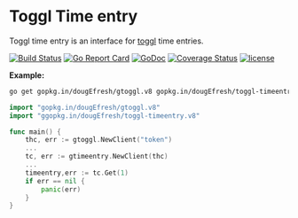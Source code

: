 # Toggl Time entry
 
 Toggl time entry is an interface for [toggl](https://github.com/toggl/toggl_api_docs) time entries.
 
[![Build Status](https://travis-ci.org/dougEfresh/toggl-timeentry.svg?branch=master)](https://travis-ci.org/dougEfresh/toggl-timeentry)
[![Go Report Card](https://goreportcard.com/badge/github.com/dougEfresh/toggl-timeentry)](https://goreportcard.com/report/github.com/dougEfresh/toggl-timeentry)
[![GoDoc](https://godoc.org/github.com/dougEfresh/toggl-timeentry?status.svg)](https://godoc.org/github.com/dougEfresh/toggl-timeentry)
[![Coverage Status](https://coveralls.io/repos/github/dougEfresh/toggl-timeentry/badge.svg?branch=master)](https://coveralls.io/github/dougEfresh/toggl-timeentry?branch=master)
[![license](http://img.shields.io/badge/license-MIT-red.svg?style=flat)](https://raw.githubusercontent.com/dougEfresh/toggl-timeentry/master/LICENSE)

**Example:**

```sh
go get gopkg.in/dougEfresh/gtoggl.v8 gopkg.in/dougEfresh/toggl-timeentry.v8
```

```go
import "gopkg.in/dougEfresh/gtoggl.v8"
import "ggopkg.in/dougEfresh/toggl-timeentry.v8"

func main() {
    thc, err := gtoggl.NewClient("token")
    ...
    tc, err := gtimeentry.NewClient(thc)
    ...
    timeentry,err := tc.Get(1)
    if err == nil {
        panic(err)
    }
}
```  
